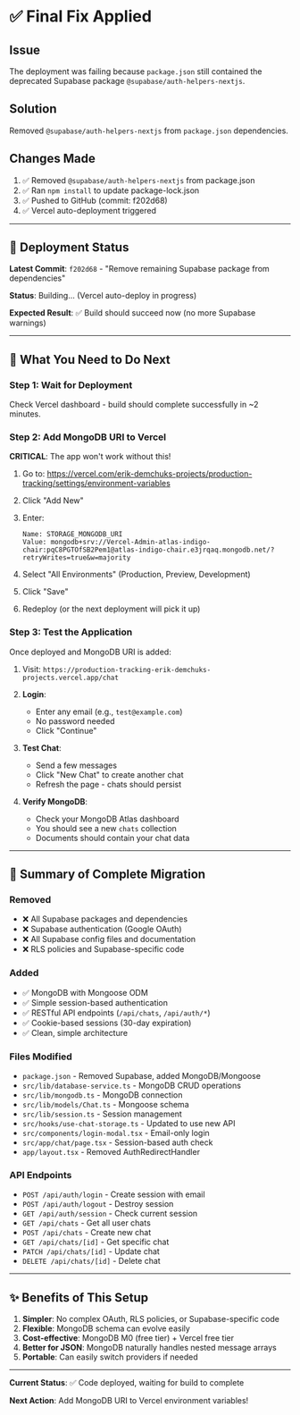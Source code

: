 # ✅ Final Fix Applied

## Issue
The deployment was failing because `package.json` still contained the deprecated Supabase package `@supabase/auth-helpers-nextjs`.

## Solution
Removed `@supabase/auth-helpers-nextjs` from `package.json` dependencies.

## Changes Made
1. ✅ Removed `@supabase/auth-helpers-nextjs` from package.json
2. ✅ Ran `npm install` to update package-lock.json
3. ✅ Pushed to GitHub (commit: f202d68)
4. ✅ Vercel auto-deployment triggered

---

## 🚀 Deployment Status

**Latest Commit**: `f202d68` - "Remove remaining Supabase package from dependencies"

**Status**: Building... (Vercel auto-deploy in progress)

**Expected Result**: ✅ Build should succeed now (no more Supabase warnings)

---

## 📝 What You Need to Do Next

### Step 1: Wait for Deployment
Check Vercel dashboard - build should complete successfully in ~2 minutes.

### Step 2: Add MongoDB URI to Vercel
**CRITICAL**: The app won't work without this!

1. Go to: https://vercel.com/erik-demchuks-projects/production-tracking/settings/environment-variables

2. Click "Add New"

3. Enter:
   ```
   Name: STORAGE_MONGODB_URI
   Value: mongodb+srv://Vercel-Admin-atlas-indigo-chair:pqC8PGTOfSB2Pem1@atlas-indigo-chair.e3jrqaq.mongodb.net/?retryWrites=true&w=majority
   ```

4. Select "All Environments" (Production, Preview, Development)

5. Click "Save"

6. Redeploy (or the next deployment will pick it up)

### Step 3: Test the Application

Once deployed and MongoDB URI is added:

1. Visit: `https://production-tracking-erik-demchuks-projects.vercel.app/chat`

2. **Login**:
   - Enter any email (e.g., `test@example.com`)
   - No password needed
   - Click "Continue"

3. **Test Chat**:
   - Send a few messages
   - Click "New Chat" to create another chat
   - Refresh the page - chats should persist

4. **Verify MongoDB**:
   - Check your MongoDB Atlas dashboard
   - You should see a new `chats` collection
   - Documents should contain your chat data

---

## 🎯 Summary of Complete Migration

### Removed
- ❌ All Supabase packages and dependencies
- ❌ Supabase authentication (Google OAuth)
- ❌ All Supabase config files and documentation
- ❌ RLS policies and Supabase-specific code

### Added
- ✅ MongoDB with Mongoose ODM
- ✅ Simple session-based authentication
- ✅ RESTful API endpoints (`/api/chats`, `/api/auth/*`)
- ✅ Cookie-based sessions (30-day expiration)
- ✅ Clean, simple architecture

### Files Modified
- `package.json` - Removed Supabase, added MongoDB/Mongoose
- `src/lib/database-service.ts` - MongoDB CRUD operations
- `src/lib/mongodb.ts` - MongoDB connection
- `src/lib/models/Chat.ts` - Mongoose schema
- `src/lib/session.ts` - Session management
- `src/hooks/use-chat-storage.ts` - Updated to use new API
- `src/components/login-modal.tsx` - Email-only login
- `src/app/chat/page.tsx` - Session-based auth check
- `app/layout.tsx` - Removed AuthRedirectHandler

### API Endpoints
- `POST /api/auth/login` - Create session with email
- `POST /api/auth/logout` - Destroy session
- `GET /api/auth/session` - Check current session
- `GET /api/chats` - Get all user chats
- `POST /api/chats` - Create new chat
- `GET /api/chats/[id]` - Get specific chat
- `PATCH /api/chats/[id]` - Update chat
- `DELETE /api/chats/[id]` - Delete chat

---

## ✨ Benefits of This Setup

1. **Simpler**: No complex OAuth, RLS policies, or Supabase-specific code
2. **Flexible**: MongoDB schema can evolve easily
3. **Cost-effective**: MongoDB M0 (free tier) + Vercel free tier
4. **Better for JSON**: MongoDB naturally handles nested message arrays
5. **Portable**: Can easily switch providers if needed

---

**Current Status**: ✅ Code deployed, waiting for build to complete

**Next Action**: Add MongoDB URI to Vercel environment variables!





